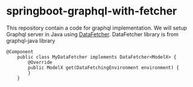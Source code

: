 # springboot-graphql-with-fetcher
This repository contain a code for graphql implementation. We will setup Graphql server 
in Java using [DataFetcher](https://www.graphql-java.com). DataFetcher library is from graphql-java library

    @Component
        public class MyDataFetcher implements DataFetcher<ModelX> {
            @Override
            public ModelX get(DataFetchingEnvironment environment) {
            }        
        }



